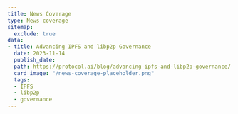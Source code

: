 ```yaml
---
title: News Coverage
type: News coverage
sitemap:
  exclude: true
data:
- title: Advancing IPFS and libp2p Governance
  date: 2023-11-14
  publish_date: 
  path: https://protocol.ai/blog/advancing-ipfs-and-libp2p-governance/
  card_image: "/news-coverage-placeholder.png"
  tags:
  - IPFS
  - libp2p
  - governance
---
```

